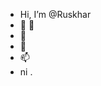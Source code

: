 - Hi, I’m @Ruskhar 
- 👀 👀 
- 🌱 
- 💞️
- 📫 
- ni . 

<!---
Ruskhar/Ruskhar is a ✨ special ✨ repository because its `README.md` (this file) appears on your GitHub profile.
You can click the Preview link to take a look at your changes.
--->
